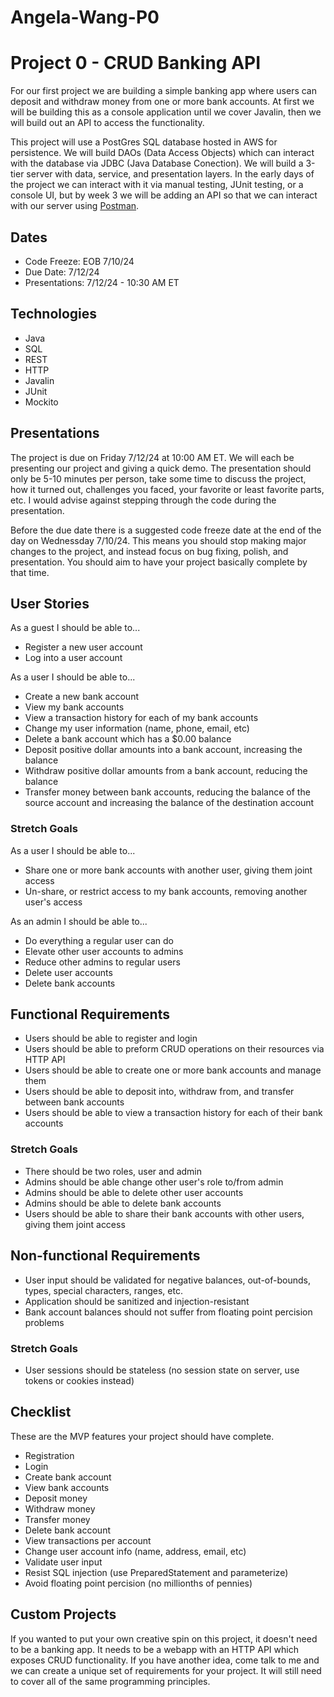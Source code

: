 # Angela-Wang-P0
# Project 0 - CRUD Banking API
For our first project we are building a simple banking app where users can deposit and withdraw money from one or more bank accounts. At first we will be building this as a console application until we cover Javalin, then we will build out an API to access the functionality.  
  
This project will use a PostGres SQL database hosted in AWS for persistence. We will build DAOs (Data Access Objects) which can interact with the database via JDBC (Java Database Conection). We will build a 3-tier server with data, service, and presentation layers. In the early days of the project we can interact with it via manual testing, JUnit testing, or a console UI, but by week 3 we will be adding an API so that we can interact with our server using [Postman](https://www.postman.com/downloads/).

## Dates
 - Code Freeze: EOB 7/10/24
 - Due Date: 7/12/24
 - Presentations: 7/12/24 - 10:30 AM ET

## Technologies
 - Java
 - SQL
 - REST
 - HTTP
 - Javalin
 - JUnit
 - Mockito

## Presentations
The project is due on Friday 7/12/24 at 10:00 AM ET. We will each be presenting our project and giving a quick demo. The presentation should only be 5-10 minutes per person, take some time to discuss the project, how it turned out, challenges you faced, your favorite or least favorite parts, etc. I would advise against stepping through the code during the presentation. 

Before the due date there is a suggested code freeze date at the end of the day on Wednessday 7/10/24. This means you should stop making major changes to the project, and instead focus on bug fixing, polish, and presentation. You should aim to have your project basically complete by that time.

## User Stories
As a guest I should be able to...
 - Register a new user account
 - Log into a user account

As a user I should be able to...
 - Create a new bank account
 - View my bank accounts
 - View a transaction history for each of my bank accounts
 - Change my user information (name, phone, email, etc)
 - Delete a bank account which has a $0.00 balance
 - Deposit positive dollar amounts into a bank account, increasing the balance
 - Withdraw positive dollar amounts from a bank account, reducing the balance
 - Transfer money between bank accounts, reducing the balance of the source account and increasing the balance of the destination account

### Stretch Goals
As a user I should be able to...
 - Share one or more bank accounts with another user, giving them joint access
 - Un-share, or restrict access to my bank accounts, removing another user's access

As an admin I should be able to...
 - Do everything a regular user can do
 - Elevate other user accounts to admins
 - Reduce other admins to regular users
 - Delete user accounts
 - Delete bank accounts


## Functional Requirements
 - Users should be able to register and login
 - Users should be able to preform CRUD operations on their resources via HTTP API
 - Users should be able to create one or more bank accounts and manage them
 - Users should be able to deposit into, withdraw from, and transfer between bank accounts
 - Users should be able to view a transaction history for each of their bank accounts

### Stretch Goals
 - There should be two roles, user and admin
 - Admins should be able change other user's role to/from admin
 - Admins should be able to delete other user accounts
 - Admins should be able to delete bank accounts
 - Users should be able to share their bank accounts with other users, giving them joint access


## Non-functional Requirements
 - User input should be validated for negative balances, out-of-bounds, types, special characters, ranges, etc.
 - Application should be sanitized and injection-resistant
 - Bank account balances should not suffer from floating point percision problems

### Stretch Goals
 - User sessions should be stateless (no session state on server, use tokens or cookies instead)

## Checklist
These are the MVP features your project should have complete. 
 - Registration
 - Login
 - Create bank account
 - View bank accounts
 - Deposit money
 - Withdraw money
 - Transfer money
 - Delete bank account
 - View transactions per account
 - Change user account info (name, address, email, etc)
 - Validate user input
 - Resist SQL injection (use PreparedStatement and parameterize)
 - Avoid floating point percision (no millionths of pennies)

## Custom Projects
If you wanted to put your own creative spin on this project, it doesn't need to be a banking app. It needs to be a webapp with an HTTP API which exposes CRUD functionality. If you have another idea, come talk to me and we can create a unique set of requirements for your project. It will still need to cover all of the same programming principles. 
